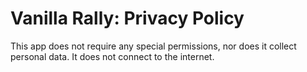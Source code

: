 # Vanilla Rally: Privacy Policy

This app does not require any special permissions, nor does it collect personal data. It does not connect to the internet.
